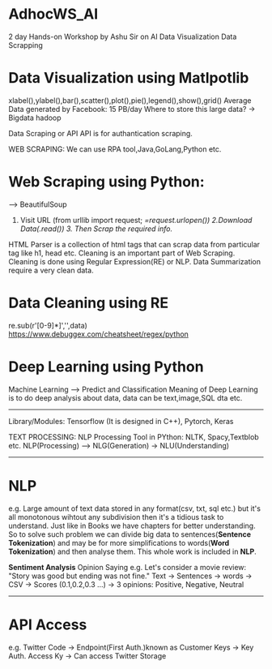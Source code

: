 # AdhocWS_AI
2 day Hands-on Workshop by Ashu Sir on AI
Data Visualization
Data Scrapping
# Data Visualization using Matlpotlib
xlabel(),ylabel(),bar(),scatter(),plot(),pie(),legend(),show(),grid()
Average Data generated by Facebook: 15 PB/day
Where to store this large data?
-> Bigdata hadoop

Data Scraping or API
API is for authantication scraping.

WEB SCRAPING: We can use RPA tool,Java,GoLang,Python etc.
# Web Scraping using Python:
--> BeautifulSoup
1. Visit URL (from urllib import request; <var>=request.urlopen()) 2.Download Data(<var>.read()) 3. Then Scrap the required info.
  
  HTML Parser is a collection of html tags that can scrap data from particular tag like h1, head etc.
  Cleaning is an important part of Web Scraping. Cleaning is done using Regular Expression(RE) or NLP.
  Data Summarization require a very clean data.
 # Data Cleaning using RE
 re.sub(r'\[0-9]*\]','',data)
 https://www.debuggex.com/cheatsheet/regex/python
 # Deep Learning using Python
 Machine Learning --> Predict and Classification
 Meaning of Deep Learning is to do deep analysis about data, data can be text,image,SQL dta etc.
 
 ----------------------------------------------------------------------------------------------------------------------------
 
 Library/Modules: Tensorflow (It is designed in C++), Pytorch, Keras
 
 TEXT PROCESSING: NLP Processing Tool in PYthon: NLTK, Spacy,Textblob etc.
 NLP(Processing) --> NLG(Generation) -> NLU(Understanding)
 
 ----------------------------------------------------------------------------------------------------------------------------
 # NLP
 e.g. Large amount of text data stored in any format(csv, txt, sql etc.) but it's all monotonous wihtout any subdivision then it's a tidious task to understand. Just like in Books we have chapters for better understanding.
 So to solve such problem we can divide big data to sentences(**Sentence Tokenization**) and may be for more simplifications to words(**Word Tokenization**) and then analyse them. This whole work is included in **NLP**. 
 
 **Sentiment Analysis**
 Opinion 
 Saying
 e.g. Let's consider a movie review: "Story was good but ending was not fine."
 Text -> Sentences -> words -> CSV -> Scores (0.1,0.2,0.3 ...) -> 3 opinions: Positive, Negative, Neutral
 
 ----------------------------------------------------------------------------------------------------------------------------
 # API Access
 e.g. Twitter
 Code -> Endpoint(First Auth.)known as Customer Keys  -> Key Auth. Access Ky -> Can access Twitter Storage
 
